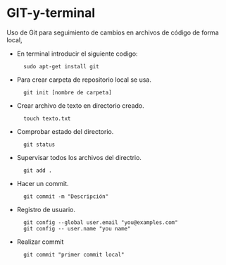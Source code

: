 # GIT-y-terminal
Uso de Git para seguimiento de cambios en archivos de código de forma local, 
+ En terminal introducir el siguiente codigo:

        sudo apt-get install git

+ Para crear carpeta de repositorio local se usa.

        git init [nombre de carpeta]
        
+ Crear archivo de texto en directorio creado.

        touch texto.txt
        
+ Comprobar estado del directorio.

        git status
        
+ Supervisar todos los archivos del directrio.

        git add .

+ Hacer un commit.

        git commit -m "Descripción"

+ Registro de usuario.

        git config --global user.email "you@examples.com"
        git config -- user.name "you name"
        
+ Realizar commit

        git commit "primer commit local"






        
